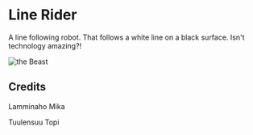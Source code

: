 Line Rider
==========

A line following robot. That follows a white line on a black surface. Isn't technology amazing?!

![the Beast](http://lh6.googleusercontent.com/-CSKZefQ0SfS98jGlzzFAW2xsc4x7DU3c7fAtSrlyvPhvZL1NgMje-rQiuYTQieUT-bUzRh5_XA=w1246-h828)

Credits
-------

Lamminaho Mika

Tuulensuu Topi
